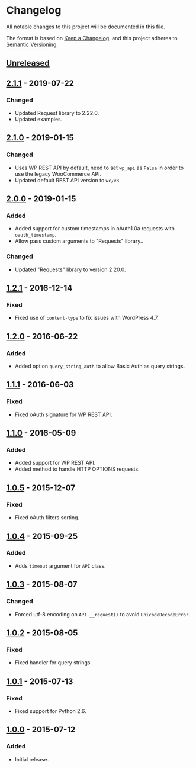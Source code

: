 # Changelog
All notable changes to this project will be documented in this file.

The format is based on [Keep a Changelog](https://keepachangelog.com/en/1.0.0/),
and this project adheres to [Semantic Versioning](https://semver.org/spec/v2.0.0.html).

## [Unreleased]

## [2.1.1] - 2019-07-22
### Changed
- Updated Request library to 2.22.0.
- Updated examples.

## [2.1.0] - 2019-01-15
### Changed
- Uses WP REST API by default, need to set `wp_api` as `False` in order to use the legacy WooCommerce API.
- Updated default REST API version to `wc/v3`.

## [2.0.0] - 2019-01-15
### Added
- Added support for custom timestamps in oAuth1.0a requests with `oauth_timestamp`.
- Allow pass custom arguments to "Requests" library..
### Changed
- Updated "Requests" library to version 2.20.0.

## [1.2.1] - 2016-12-14
### Fixed
- Fixed use of `content-type` to fix issues with WordPress 4.7.

## [1.2.0] - 2016-06-22
### Added
- Added option `query_string_auth` to allow Basic Auth as query strings.

## [1.1.1] - 2016-06-03
### Fixed
- Fixed oAuth signature for WP REST API.

## [1.1.0] - 2016-05-09
### Added
- Added support for WP REST API.
- Added method to handle HTTP OPTIONS requests.

## [1.0.5] - 2015-12-07
### Fixed
- Fixed oAuth filters sorting.

## [1.0.4] - 2015-09-25
### Added
- Adds `timeout` argument for `API` class.

## [1.0.3] - 2015-08-07
### Changed
- Forced utf-8 encoding on `API.__request()` to avoid `UnicodeDecodeError`.

## [1.0.2] - 2015-08-05
### Fixed
- Fixed handler for query strings.

## [1.0.1] - 2015-07-13
### Fixed
- Fixed support for Python 2.6.

## [1.0.0] - 2015-07-12
### Added
- Initial release.

[Unreleased]: https://github.com/woocommerce/wc-api-python/compare/1.0.0...HEAD
[2.1.1]: https://github.com/woocommerce/wc-api-python/compare/2.1.1...2.1.1
[2.1.0]: https://github.com/woocommerce/wc-api-python/compare/2.0.0...2.1.0
[2.0.0]: https://github.com/woocommerce/wc-api-python/compare/1.2.1...2.0.0
[1.2.1]: https://github.com/woocommerce/wc-api-python/compare/1.2.0...1.2.1
[1.2.0]: https://github.com/woocommerce/wc-api-python/compare/1.1.1...1.2.0
[1.1.1]: https://github.com/woocommerce/wc-api-python/compare/1.1.0...1.1.1
[1.1.0]: https://github.com/woocommerce/wc-api-python/compare/1.0.5...1.1.0
[1.0.5]: https://github.com/woocommerce/wc-api-python/compare/1.0.4...1.0.5
[1.0.4]: https://github.com/woocommerce/wc-api-python/compare/1.0.3...1.0.4
[1.0.3]: https://github.com/woocommerce/wc-api-python/compare/1.0.2...1.0.3
[1.0.2]: https://github.com/woocommerce/wc-api-python/compare/1.0.1...1.0.2
[1.0.1]: https://github.com/woocommerce/wc-api-python/compare/1.0.0...1.0.1
[1.0.0]: https://github.com/woocommerce/wc-api-python/releases/tag/1.0.0
